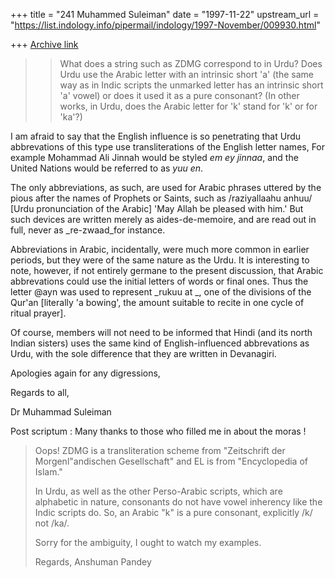+++
title = "241 Muhammed Suleiman"
date = "1997-11-22"
upstream_url = "https://list.indology.info/pipermail/indology/1997-November/009930.html"

+++
[Archive link](https://list.indology.info/pipermail/indology/1997-November/009930.html)

> > What does a string such as ZDMG correspond to in Urdu? Does Urdu use
> > the Arabic letter with an intrinsic short 'a' (the same way as in Indic
> > scripts the unmarked letter has an intrinsic short 'a' vowel) or does
> > it used it as a pure consonant? (In other works, in Urdu, does the
Arabic
> > letter for 'k' stand for 'k' or for 'ka'?)

I am afraid to say that the English influence is so penetrating that Urdu
abbrevations of this type use transliterations of the English letter names,
For example Mohammad Ali Jinnah would be styled  _em ey jinnaa_, and the
United Nations would be referred to as _yuu en_.

The only abbreviations, as such, are used for Arabic phrases uttered by the
pious after the names of Prophets or Saints, such as /raziyallaahu anhuu/
[Urdu pronunciation of the Arabic] 'May Allah be pleased with him.' But
such devices are written merely as aides-de-memoire, and are read out in
full, never as _re-zwaad_for instance.

Abbreviations in Arabic, incidentally, were much more common in earlier
periods, but they were of the same nature as the Urdu. It is interesting to
note, however, if not entirely germane to the present discussion, that
Arabic abbrevations could use the initial letters of words or final ones.
Thus the letter @ayn was used to represent _rukuu at _, one of the divisions
of the Qur'an [literally 'a bowing', the amount suitable to recite in one
cycle of ritual prayer].

Of course, members will not need to be informed that Hindi (and its north
Indian sisters) uses the same kind of English-influenced abbrevations as
Urdu, with the sole difference that they are written in Devanagiri.

Apologies again for any digressions,

Regards to all,

Dr Muhammad Suleiman

Post scriptum : Many thanks to those who filled me in about the moras !
>
> Oops! ZDMG is a transliteration scheme from "Zeitschrift der
> Morgenl\"andischen Gesellschaft" and EL is from "Encyclopedia of Islam."
>
> In Urdu, as well as the other Perso-Arabic scripts, which are alphabetic
> in nature, consonants do not have vowel inherency like the Indic scripts
> do. So, an Arabic "k" is a pure consonant, explicitly /k/ not /ka/.
>
> Sorry for the ambiguity, I ought to watch my examples.
>
> Regards,
> Anshuman Pandey




